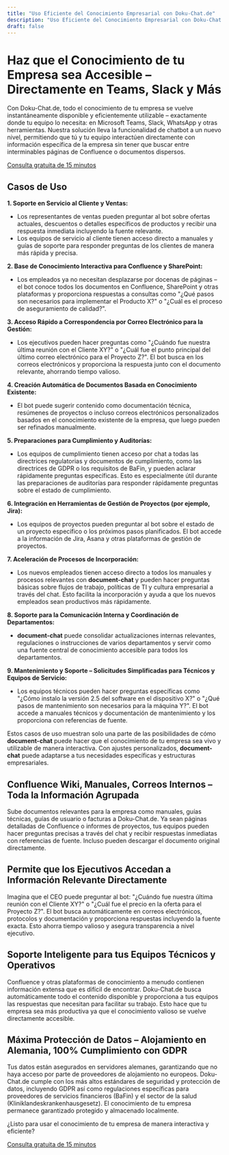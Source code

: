 ```yaml
---
title: "Uso Eficiente del Conocimiento Empresarial con Doku-Chat.de"
description: "Uso Eficiente del Conocimiento Empresarial con Doku-Chat.de: Acceso instantáneo al conocimiento empresarial en Teams, Slack y más. Optimiza el servicio al cliente, las ventas y los procesos internos."
draft: false
---
```


# Haz que el Conocimiento de tu Empresa sea Accesible – Directamente en Teams, Slack y Más

Con Doku-Chat.de, todo el conocimiento de tu empresa se vuelve instantáneamente disponible y eficientemente utilizable – exactamente donde tu equipo lo necesita: en Microsoft Teams, Slack, WhatsApp y otras herramientas. Nuestra solución lleva la funcionalidad de chatbot a un nuevo nivel, permitiendo que tú y tu equipo interactúen directamente con información específica de la empresa sin tener que buscar entre interminables páginas de Confluence o documentos dispersos.

<a id="book_metting" class="btn btn-primary text-white" href="https://outlook.office365.com/owa/calendar/BookameetingwithJustin@datafortress.cloud/bookings/" target="_blank">Consulta gratuita de 15 minutos</a>

## Casos de Uso

**1. Soporte en Servicio al Cliente y Ventas:**
   - Los representantes de ventas pueden preguntar al bot sobre ofertas actuales, descuentos o detalles específicos de productos y recibir una respuesta inmediata incluyendo la fuente relevante.
   - Los equipos de servicio al cliente tienen acceso directo a manuales y guías de soporte para responder preguntas de los clientes de manera más rápida y precisa.

**2. Base de Conocimiento Interactiva para Confluence y SharePoint:**
   - Los empleados ya no necesitan desplazarse por docenas de páginas – el bot conoce todos los documentos en Confluence, SharePoint y otras plataformas y proporciona respuestas a consultas como "¿Qué pasos son necesarios para implementar el Producto X?" o "¿Cuál es el proceso de aseguramiento de calidad?".

**3. Acceso Rápido a Correspondencia por Correo Electrónico para la Gestión:**
   - Los ejecutivos pueden hacer preguntas como "¿Cuándo fue nuestra última reunión con el Cliente XY?" o "¿Cuál fue el punto principal del último correo electrónico para el Proyecto Z?". El bot busca en los correos electrónicos y proporciona la respuesta junto con el documento relevante, ahorrando tiempo valioso.

**4. Creación Automática de Documentos Basada en Conocimiento Existente:**
   - El bot puede sugerir contenido como documentación técnica, resúmenes de proyectos o incluso correos electrónicos personalizados basados en el conocimiento existente de la empresa, que luego pueden ser refinados manualmente.

**5. Preparaciones para Cumplimiento y Auditorías:**
   - Los equipos de cumplimiento tienen acceso por chat a todas las directrices regulatorias y documentos de cumplimiento, como las directrices de GDPR o los requisitos de BaFin, y pueden aclarar rápidamente preguntas específicas. Esto es especialmente útil durante las preparaciones de auditorías para responder rápidamente preguntas sobre el estado de cumplimiento.

**6. Integración en Herramientas de Gestión de Proyectos (por ejemplo, Jira):**
   - Los equipos de proyectos pueden preguntar al bot sobre el estado de un proyecto específico o los próximos pasos planificados. El bot accede a la información de Jira, Asana y otras plataformas de gestión de proyectos.

**7. Aceleración de Procesos de Incorporación:**
   - Los nuevos empleados tienen acceso directo a todos los manuales y procesos relevantes con **document-chat** y pueden hacer preguntas básicas sobre flujos de trabajo, políticas de TI y cultura empresarial a través del chat. Esto facilita la incorporación y ayuda a que los nuevos empleados sean productivos más rápidamente.

**8. Soporte para la Comunicación Interna y Coordinación de Departamentos:**
   - **document-chat** puede consolidar actualizaciones internas relevantes, regulaciones o instrucciones de varios departamentos y servir como una fuente central de conocimiento accesible para todos los departamentos.

**9. Mantenimiento y Soporte – Solicitudes Simplificadas para Técnicos y Equipos de Servicio:**
   - Los equipos técnicos pueden hacer preguntas específicas como "¿Cómo instalo la versión 2.5 del software en el dispositivo X?" o "¿Qué pasos de mantenimiento son necesarios para la máquina Y?". El bot accede a manuales técnicos y documentación de mantenimiento y los proporciona con referencias de fuente.

Estos casos de uso muestran solo una parte de las posibilidades de cómo **document-chat** puede hacer que el conocimiento de tu empresa sea vivo y utilizable de manera interactiva. Con ajustes personalizados, **document-chat** puede adaptarse a tus necesidades específicas y estructuras empresariales.

## Confluence Wiki, Manuales, Correos Internos – Toda la Información Agrupada

Sube documentos relevantes para la empresa como manuales, guías técnicas, guías de usuario o facturas a Doku-Chat.de. Ya sean páginas detalladas de Confluence o informes de proyectos, tus equipos pueden hacer preguntas precisas a través del chat y recibir respuestas inmediatas con referencias de fuente. Incluso pueden descargar el documento original directamente.

## Permite que los Ejecutivos Accedan a Información Relevante Directamente

Imagina que el CEO puede preguntar al bot: "¿Cuándo fue nuestra última reunión con el Cliente XY?" o "¿Cuál fue el precio en la oferta para el Proyecto Z?". El bot busca automáticamente en correos electrónicos, protocolos y documentación y proporciona respuestas incluyendo la fuente exacta. Esto ahorra tiempo valioso y asegura transparencia a nivel ejecutivo.

## Soporte Inteligente para tus Equipos Técnicos y Operativos

Confluence y otras plataformas de conocimiento a menudo contienen información extensa que es difícil de encontrar. Doku-Chat.de busca automáticamente todo el contenido disponible y proporciona a tus equipos las respuestas que necesitan para facilitar su trabajo. Esto hace que tu empresa sea más productiva ya que el conocimiento valioso se vuelve directamente accesible.

## Máxima Protección de Datos – Alojamiento en Alemania, 100% Cumplimiento con GDPR

Tus datos están asegurados en servidores alemanes, garantizando que no haya acceso por parte de proveedores de alojamiento no europeos. Doku-Chat.de cumple con los más altos estándares de seguridad y protección de datos, incluyendo GDPR así como regulaciones específicas para proveedores de servicios financieros (BaFin) y el sector de la salud (Kliniklandeskrankenhausgesetz). El conocimiento de tu empresa permanece garantizado protegido y almacenado localmente.

¿Listo para usar el conocimiento de tu empresa de manera interactiva y eficiente?

<a id="book_metting" class="btn btn-primary text-white" href="https://outlook.office365.com/owa/calendar/BookameetingwithJustin@datafortress.cloud/bookings/" target="_blank">Consulta gratuita de 15 minutos</a>

